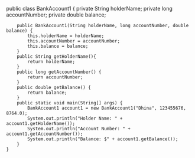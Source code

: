 public class BankAccount1 {
        private String holderName;
        private long accountNumber;
        private double balance;

        public BankAccount1(String holderName, long accountNumber, double balance) {
            this.holderName = holderName;
            this.accountNumber = accountNumber;
            this.balance = balance;
        }
        public String getHolderName(){
            return holderName;
        }
        public long getAccountNumber() {
            return accountNumber;
        }
        public double getBalance() {
            return balance;
        }
        public static void main(String[] args) {
            BankAccount1 account1 = new BankAccount1("Dhina", 123455676, 8764.0);
            System.out.println("Holder Name: " + account1.getHolderName());
            System.out.println("Account Number: " + account1.getAccountNumber());
            System.out.println("Balance: $" + account1.getBalance());
        }
    }

